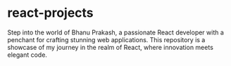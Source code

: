# react-projects
Step into the world of Bhanu Prakash, a passionate React developer with a penchant for crafting stunning web applications. This repository is a showcase of my journey in the realm of React, where innovation meets elegant code.
